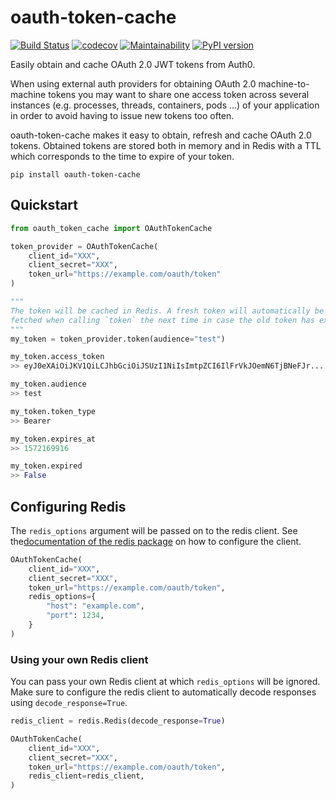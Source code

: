 # oauth-token-cache

[![Build Status](https://travis-ci.org/NikolaiGulatz/oauth-token-cache.svg?branch=master)](https://travis-ci.org/NikolaiGulatz/oauth-token-cache) [![codecov](https://codecov.io/gh/NikolaiGulatz/oauth-token-cache/branch/master/graph/badge.svg)](https://codecov.io/gh/NikolaiGulatz/oauth-token-cache) [![Maintainability](https://api.codeclimate.com/v1/badges/0c5868af680f364adafa/maintainability)](https://codeclimate.com/github/NikolaiGulatz/oauth-token-cache/maintainability) [![PyPI version](https://badge.fury.io/py/oauth-token-cache.svg)](https://badge.fury.io/py/oauth-token-cache)

Easily obtain and cache OAuth 2.0 JWT tokens from Auth0.

When using external auth providers for obtaining OAuth 2.0 machine-to-machine tokens you may want to share one access
token across several instances (e.g. processes, threads, containers, pods ...) of your application in order to avoid
having to issue new tokens too often.

oauth-token-cache makes it easy to obtain, refresh and cache OAuth 2.0 tokens. Obtained tokens are stored both in
memory and in Redis with a TTL which corresponds to the time to expire of your token.

```shell
pip install oauth-token-cache
```

## Quickstart

```python
from oauth_token_cache import OAuthTokenCache

token_provider = OAuthTokenCache(
    client_id="XXX",
    client_secret="XXX",
    token_url="https://example.com/oauth/token"
)

"""
The token will be cached in Redis. A fresh token will automatically be
fetched when calling `token` the next time in case the old token has expired.
"""
my_token = token_provider.token(audience="test")

my_token.access_token
>> eyJ0eXAiOiJKV1QiLCJhbGciOiJSUzI1NiIsImtpZCI6IlFrVkJOemN6TjBNeFJr...

my_token.audience
>> test

my_token.token_type
>> Bearer

my_token.expires_at
>> 1572169916

my_token.expired
>> False
```

## Configuring Redis

The `redis_options` argument will be passed on to the redis client. See the[documentation of the redis package](https://pypi.org/project/redis/) on how to configure the client.

```python
OAuthTokenCache(
    client_id="XXX",
    client_secret="XXX",
    token_url="https://example.com/oauth/token",
    redis_options={
        "host": "example.com",
        "port": 1234,
    }
)
```

### Using your own Redis client

You can pass your own Redis client at which `redis_options` will be ignored. Make sure to configure the redis client to
automatically decode responses using `decode_response=True`.

```python
redis_client = redis.Redis(decode_response=True)

OAuthTokenCache(
    client_id="XXX",
    client_secret="XXX",
    token_url="https://example.com/oauth/token",
    redis_client=redis_client,
)
```
